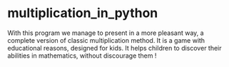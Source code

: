 # multiplication_in_python

With this program we manage to present in a more pleasant way, a complete version of classic multiplication method. It is a game with educational reasons, designed for kids.
It helps children to discover their abilities in mathematics, without discourage them !

